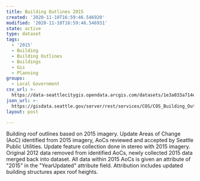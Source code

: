 ```yaml
---
title: Building Outlines 2015
created: '2020-11-10T16:59:46.546920'
modified: '2020-11-10T16:59:46.546931'
state: active
type: dataset
tags:
  - '2015'
  - Building
  - Building Outlines
  - Buildings
  - Gis
  - Planning
groups:
  - Local Government
csv_url: >-
  https://data-seattlecitygis.opendata.arcgis.com/datasets/1e3a033a714e483cbbc84e29b45fd183_0.csv?outSR=%7B%22latestWkid%22%3A2926%2C%22wkid%22%3A2926%7D
json_url: >-
  https://gisdata.seattle.gov/server/rest/services/COS/COS_Building_Outlines_2015/MapServer/0
layout: post

---
```

Building roof outlines based on 2015 imagery. Update Areas of Change (AoC) identified from 2015 imagery, AoCs reviewed and accepted by Seattle Public Utilities. Update feature collection done in stereo with 2015 imagery. Original 2012 data removed from identified AoCs, newly collected 2015 data merged back into dataset. All data within 2015 AoCs is given an attribute of &quot;2015&quot; in the &quot;YearUpdated&quot; attribute field. Attribution includes updated building structures apex roof heights.
